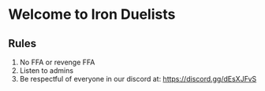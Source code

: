 # Welcome to Iron Duelists
## Rules
1. No FFA or revenge FFA
2. Listen to admins
3. Be respectful of everyone 
in our discord at: 
<a id="Join our discord - discord.gg/dEsXJFvS">https://discord.gg/dEsXJFvS
